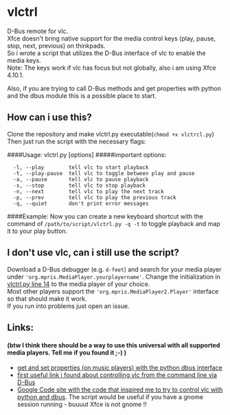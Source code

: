 # vlctrl
D-Bus remote for vlc.  
Xfce doesn't bring native support for the media control keys (play, pause, stop, next, previous) on thinkpads.  
So i wrote a script that utilizes the D-Bus interface of vlc to enable the media keys.  
Note: The keys work if vlc has focus but not globally, also i am using Xfce 4.10.1.

Also, if you are trying to call D-Bus methods and get properties with python and the dbus module this is a possible place to start.

## How can i use this?
Clone the repository and make vlctrl.py executable(`chmod +x vlctrcl.py`)
Then just run the script with the necessary flags: 

####Usage: vlctrl.py [options]
#####important options:
```
  -l, --play        tell vlc to start playback  
  -t, --play-pause  tell vlc to toggle between play and pause  
  -a, --pause       tell vlc to pause playback  
  -s, --stop        tell vlc to stop playback  
  -n, --next        tell vlc to play the next track  
  -p, --prev        tell vlc to play the previous track  
  -q, --quiet       don't print error messages  
```
####Example:
Now you can create a new keyboard shortcut with the command of `/path/to/script/vlctrl.py -q -t` to toggle playback and map it to your play button.

## I don't use vlc, can i still use the script?
Download a D-Bus debugger (e.g. `d-feet`) and search for your media player under `'org.mpris.MediaPlayer.yourplayername'`.
Change the initialization in [vlctrl.py line 14](vlctrl.py#L14) to the media player of your choice.  
Most other players support the `'org.mpris.MediaPlayer2.Player'` interface so that should make it work.  
If you run into problems just open an issue.

## Links:
#### (btw I think there should be a way to use this universal with all supported media players. Tell me if you found it ;-) )
* [get and set properties (on music players) with the python dbus interface](https://stackoverflow.com/questions/9493494/mpris-python-dbus-reading-and-writing-properties)
* [first useful link i found about controlling vlc from the command line via D-Bus](https://theelitist.github.io/control-vlc-media-player-through-d-bus/)
* [Google Code site with the code that inspired me to try to control vlc with python and dbus](https://code.google.com/archive/p/mediakeys-daemon/downloads). The script would be useful if you have a gnome session running - buuuut Xfce is not gnome !!
